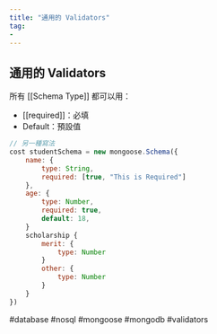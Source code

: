 ```yaml
---
title: "通用的 Validators"
tag: 
- 
---
```

## 通用的 Validators
所有 [[Schema Type]] 都可以用：
- [[required]]：必填
- Default：預設值

```js
// 另一種寫法
cost studentSchema = new mongoose.Schema({
	name: {
		type: String,
		required: [true, "This is Required"]
	},
	age: {
		type: Number,
		required: true,
		default: 18,
	}
	scholarship {
		merit: {
			type: Number
		}
		other: {
			type: Number
		}
	}
})
```

#database #nosql #mongoose #mongodb #validators